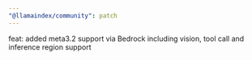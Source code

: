 ```yaml
---
"@llamaindex/community": patch
---
```


feat: added meta3.2 support via Bedrock including vision, tool call and inference region support
